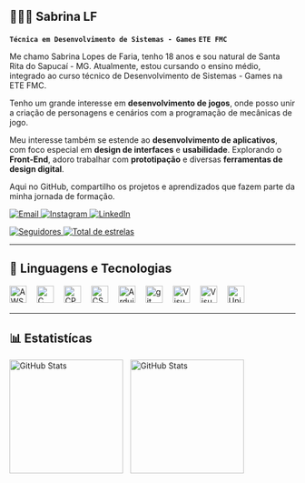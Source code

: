 ## 👩🏻‍💻 Sabrina LF

**`Técnica em Desenvolvimento de Sistemas - Games`**
**`ETE FMC`**

Me chamo Sabrina Lopes de Faria, tenho 18 anos e sou natural de Santa Rita do Sapucaí - MG. Atualmente, estou cursando o ensino médio, integrado ao curso técnico de Desenvolvimento de Sistemas - Games na ETE FMC. 

Tenho um grande interesse em **desenvolvimento de jogos**, onde posso unir a criação de personagens e cenários com a programação de mecânicas de jogo.

Meu interesse também se estende ao **desenvolvimento de aplicativos**, com foco especial em **design de interfaces** e **usabilidade**. Explorando o **Front-End**, adoro trabalhar com **prototipação** e diversas **ferramentas de design digital**.

Aqui no GitHub, compartilho os projetos e aprendizados que fazem parte da minha jornada de formação.

<p align="left">
    <a href="sabrinalf102@gmail.com">
        <img 
            alt="Email" 
            title="Enviar um e-mail" 
            src="https://custom-icon-badges.demolab.com/badge/Email-E61B23.svg?logo=mail&logoColor=white" 
        />
    </a>
    <a href="https://www.instagram.com/lf_sabrina_/" target="_blank">
    <img 
        alt="Instagram" 
        title="Me siga no Instagram" 
        src="https://custom-icon-badges.demolab.com/badge/Instagram-%23E1306C.svg?logo=instagram&logoColor=white" 
    />
</a>
      <a href="https://www.linkedin.com/in/seulinkedin/" target="_blank">
        <img 
            alt="LinkedIn" 
            title="Conecte-se comigo no LinkedIn" 
            src="https://custom-icon-badges.demolab.com/badge/LinkedIn-0077B5.svg?logo=linkedin&logoColor=white" 
        />
    </a>
</p>

<p align="left">
    <a href="https://github.com/lfsabrinaa?tab=followers">
        <img 
            alt="Seguidores" 
            title="Me siga no GitHub" 
            src="https://custom-icon-badges.demolab.com/github/followers/lfsabrinaa?color=236ad3&labelColor=1155ba&style=for-the-badge&logo=github&label=Seguidores&logoColor=white"
        />
    </a>
    <a href="https://github.com/lfsabrinaa?tab=repositories&sort=stargazers">
        <img 
            alt="Total de estrelas" 
            title="Total de estrelas GitHub" 
            src="https://custom-icon-badges.demolab.com/github/stars/lfsabrinaa?color=55960c&style=for-the-badge&labelColor=488207&logo=star&label=estrelas"
        />
    </a>
</p>

---

## 👾 Linguagens e Tecnologias

<img
align="left" 
alt="AWS"
title="AWS" 
width="30px" 
style="padding-right: 15px;" 
 src="https://cdn.jsdelivr.net/gh/devicons/devicon@latest/icons/amazonwebservices/amazonwebservices-original-wordmark.svg"
/>

<img
align="left" 
alt="C"
title="C" 
width="30px" 
style="padding-right: 15px;" 
src="https://cdn.jsdelivr.net/gh/devicons/devicon@latest/icons/c/c-original.svg"
 />

<img
align="left" 
alt="CPP"
title="CPP" 
width="30px" 
style="padding-right: 15px;" 
src="https://cdn.jsdelivr.net/gh/devicons/devicon@latest/icons/cplusplus/cplusplus-original.svg"
 />

<img
align="left" 
alt="CS"
title="CS" 
width="30px" 
style="padding-right: 15px;" 
src="https://cdn.jsdelivr.net/gh/devicons/devicon@latest/icons/csharp/csharp-original.svg"
 />

<img
align="left" 
alt="Arduino"
title="Arduino" 
width="30px" 
style="padding-right: 15px;" 
src="https://cdn.jsdelivr.net/gh/devicons/devicon@latest/icons/arduino/arduino-original-wordmark.svg"
 />

<img
align="left" 
alt="git"
title="git" 
width="30px" 
style="padding-right: 15px;" 
src="https://cdn.jsdelivr.net/gh/devicons/devicon@latest/icons/git/git-original.svg"
 />

<img
align="left" 
alt="Visual Studio Code"
title="Visual Studio Code" 
width="30px" 
style="padding-right: 15px;" 
src="https://cdn.jsdelivr.net/gh/devicons/devicon@latest/icons/visualstudio/visualstudio-original.svg"
 />  

<img
align="left" 
alt="Visual Studio Community"
title="Visual Studio Community" 
width="30px" 
style="padding-right: 15px;" 
src="https://cdn.jsdelivr.net/gh/devicons/devicon@latest/icons/vscode/vscode-original.svg"
 />     

<img
align="left" 
alt="Unity"
title="Unity" 
width="30px" 
style="padding-right: 15px;" 
src="https://cdn.jsdelivr.net/gh/devicons/devicon@latest/icons/unity/unity-original.svg"
 />   

<br/>
<br/>

---

## 📊 Estatistícas

<p>
  <img 
    align="left" 
    alt="GitHub Stats" 
    height="200" 
    style="padding-right: 10px;" 
    src="https://github-readme-stats.vercel.app/api?username=lfsabrinaa&show_icons=true&theme=radical&include_all_commits=true&locale=pt-br" 
  />

<img 
      align="left" 
      alt="GitHub Stats" 
      height="200"
      style="padding-right: 10px;" 
      src="https://github-readme-stats.vercel.app/api/top-langs/?username=lfsabrinaa&theme=radical&layout=compact&custom_title=Tecnologias&langs_count=9" 
  />

</p>
